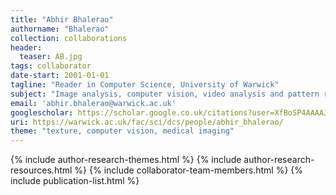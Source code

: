 ```yaml
---
title: "Abhir Bhalerao"
authorname: "Bhalerao"
collection: collaborations
header:
  teaser: AB.jpg
tags: collaborator
date-start: 2001-01-01
tagline: "Reader in Computer Science, University of Warwick"
subject: "Image analysis, computer vision, video analysis and pattern recognition. Medical image analysis, biometrics, vehicle vision systems, digital forensics and security"
email: 'abhir.bhalerao@warwick.ac.uk'
googlescholar: https://scholar.google.co.uk/citations?user=XfBoSP4AAAAJ&hl=en
uri: https://warwick.ac.uk/fac/sci/dcs/people/abhir_bhalerao/
theme: "texture, computer vision, medical imaging"
---
```

<p align= "justify">




{% include author-research-themes.html %}
{% include author-research-resources.html %}
{% include collaborator-team-members.html %}
{% include publication-list.html %}
